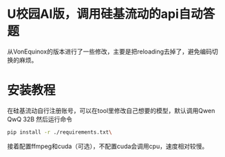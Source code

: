 # U校园AI版，调用硅基流动的api自动答题
从VonEquinox的版本进行了一些修改，主要是把reloading去掉了，避免编码切换的麻烦。
# 安装教程
在硅基流动自行注册账号，可以在tool里修改自己想要的模型，默认调用Qwen QwQ 32B
然后运行命令
```bash
pip install -r ./requirements.txt\
```
接着配置ffmpeg和cuda（可选），不配置cuda会调用cpu，速度相对较慢。
